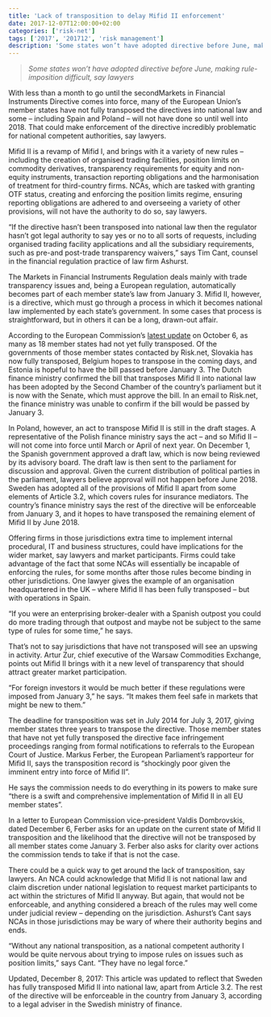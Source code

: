 ```yaml
---
title: 'Lack of transposition to delay Mifid II enforcement'
date: 2017-12-07T12:00:00+02:00
categories: ['risk-net']
tags: ['2017', '201712', 'risk management']
description: 'Some states won’t have adopted directive before June, making rule-imposition difficult, say lawyers'
---
```


> _Some states won’t have adopted directive before June, making rule-imposition difficult, say lawyers_

With less than a month to go until the secondMarkets in Financial Instruments Directive comes into force, many of the European Union’s member states have not fully transposed the directives into national law and some – including Spain and Poland – will not have done so until well into 2018. That could make enforcement of the directive incredibly problematic for national competent authorities, say lawyers.

Mifid II is a revamp of Mifid I, and brings with it a variety of new rules – including the creation of organised trading facilities, position limits on commodity derivatives, transparency requirements for equity and non-equity instruments, transaction reporting obligations and the harmonisation of treatment for third-country firms. NCAs, which are tasked with granting OTF status, creating and enforcing the position limits regime, ensuring reporting obligations are adhered to and overseeing a variety of other provisions, will not have the authority to do so, say lawyers.

“If the directive hasn’t been transposed into national law then the regulator hasn’t got legal authority to say yes or no to all sorts of requests, including organised trading facility applications and all the subsidiary requirements, such as pre-and post-trade transparency waivers,” says Tim Cant, counsel in the financial regulation practice of law firm Ashurst.

The Markets in Financial Instruments Regulation deals mainly with trade transparency issues and, being a European regulation, automatically becomes part of each member state’s law from January 3. Mifid II, however, is a directive, which must go through a process in which it becomes national law implemented by each state’s government. In some cases that process is straightforward, but in others it can be a long, drawn-out affair.

According to the European Commission’s [latest update](https://ec.europa.eu/info/publications/mifid-ii-directive-transposition-status_en) on October 6, as many as 18 member states had not yet fully transposed. Of the governments of those member states contacted by Risk.net, Slovakia has now fully transposed, Belgium hopes to transpose in the coming days, and Estonia is hopeful to have the bill passed before January 3. The Dutch finance ministry confirmed the bill that transposes Mifid II into national law has been adopted by the Second Chamber of the country’s parliament but it is now with the Senate, which must approve the bill. In an email to Risk.net, the finance ministry was unable to confirm if the bill would be passed by January 3.

In Poland, however, an act to transpose Mifid II is still in the draft stages. A representative of the Polish finance ministry says the act – and so Mifid II – will not come into force until March or April of next year. On December 1, the Spanish government approved a draft law, which is now being reviewed by its advisory board. The draft law is then sent to the parliament for discussion and approval. Given the current distribution of political parties in the parliament, lawyers believe approval will not happen before June 2018. Sweden has adopted all of the provisions of Mifid II apart from some elements of Article 3.2, which covers rules for insurance mediators. The country’s finance ministry says the rest of the directive will be enforceable from January 3, and it hopes to have transposed the remaining element of Mifid II by June 2018.

Offering firms in those jurisdictions extra time to implement internal procedural, IT and business structures, could have implications for the wider market, say lawyers and market participants. Firms could take advantage of the fact that some NCAs will essentially be incapable of enforcing the rules, for some months after those rules become binding in other jurisdictions. One lawyer gives the example of an organisation headquartered in the UK – where Mifid II has been fully transposed – but with operations in Spain.

“If you were an enterprising broker-dealer with a Spanish outpost you could do more trading through that outpost and maybe not be subject to the same type of rules for some time,” he says.

That’s not to say jurisdictions that have not transposed will see an upswing in activity. Artur Zur, chief executive of the Warsaw Commodities Exchange, points out Mifid II brings with it a new level of transparency that should attract greater market participation.

“For foreign investors it would be much better if these regulations were imposed from January 3,” he says. “It makes them feel safe in markets that might be new to them.”

The deadline for transposition was set in July 2014 for July 3, 2017, giving member states three years to transpose the directive. Those member states that have not yet fully transposed the directive face infringement proceedings ranging from formal notifications to referrals to the European Court of Justice. Markus Ferber, the European Parliament’s rapporteur for Mifid II, says the transposition record is “shockingly poor given the imminent entry into force of Mifid II”.

He says the commission needs to do everything in its powers to make sure “there is a swift and comprehensive implementation of Mifid II in all EU member states”.

In a letter to European Commission vice-president Valdis Dombrovskis, dated December 6, Ferber asks for an update on the current state of Mifid II transposition and the likelihood that the directive will not be transposed by all member states come January 3. Ferber also asks for clarity over actions the commission tends to take if that is not the case.

There could be a quick way to get around the lack of transposition, say lawyers. An NCA could acknowledge that Mifid II is not national law and claim discretion under national legislation to request market participants to act within the strictures of Mifid II anyway. But again, that would not be enforceable, and anything considered a breach of the rules may well come under judicial review – depending on the jurisdiction. Ashurst’s Cant says NCAs in those jurisdictions may be wary of where their authority begins and ends.

“Without any national transposition, as a national competent authority I would be quite nervous about trying to impose rules on issues such as position limits,” says Cant. “They have no legal force.”

Updated, December 8, 2017: This article was updated to reflect that Sweden has fully transposed Mifid II into national law, apart from Article 3.2. The rest of the directive will be enforceable in the country from January 3, according to a legal adviser in the Swedish ministry of finance.

